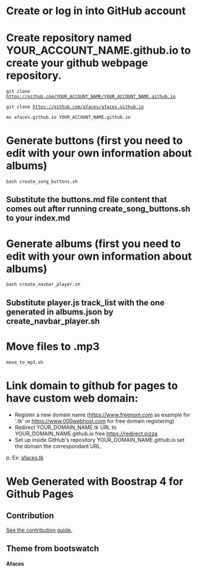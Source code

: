 # Create or log in into GitHub account
# Create repository named YOUR_ACCOUNT_NAME.github.io to create your github webpage repository.

<code>git clone https://github.com/YOUR_ACCOUNT_NAME/YOUR_ACCOUNT_NAME.github.io</code>

<code>git clone https://github.com/afaces/afaces.github.io</code>

<code>mv afaces.github.io YOUR_ACCOUNT_NAME.github.io</code>

# Generate buttons (first you need to edit with your own information about albums)
<code>bash create_song_buttons.sh</code>

## Substitute the buttons.md file content that comes out after running create_song_buttons.sh to your index.md

# Generate albums (first you need to edit with your own information about albums)
<code>bash create_navbar_player.sh</code>

## Substitute player.js track_list with the one generated in albums.json by create_navbar_player.sh

# Move files to .mp3
<code>move_to_mp3.sh</code>



# Link domain to github for pages to have custom web domain:

- Register a new domain name (https://www.freenom.com as example for '.tk' or https://www.000webhost.com for free domain registering)
- Redirect YOUR_DOMAIN_NAME.tk URL to YOUR_DOMAIN_NAME.github.io free https://redirect.pizza
- Set up inside GitHub's repository YOUR_DOMAIN_NAME.github.io set the domain the correspondant URL.

p. Ex: [afaces.tk](https://afaces.tk)



# Web Generated with Boostrap 4 for Github Pages

## Contribution

[See the contribution guide.](./CONTRIBUTING.md)

## Theme from bootswatch

#### Afaces
